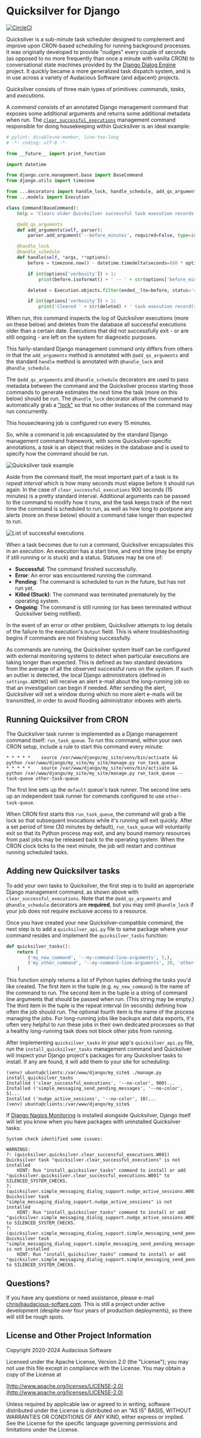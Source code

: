 # Quicksilver for Django

[![CircleCI](https://circleci.com/gh/audacious-software/Quicksilver-Django.svg?style=svg)](https://circleci.com/gh/audacious-software/Quicksilver-Django)


Quicksilver is a sub-minute task scheduler designed to complement and improve upon CRON-based scheduling for running background processes. It was originally developed to provide "nudges" every couple of seconds (as opposed to no more frequently than once a minute with vanilla CRON) to conversational state machines provided by the [Django Dialog Engine](https://github.com/audacious-software/Django-Dialog-Engine) project. It quickly became a more generalized task dispatch system, and is in use across a variety of Audacious Software (and adjacent) projects.

Quicksilver consists of three main types of primitives: *commands*, *tasks*, and *executions*.

A *command* consists of an annotated Django management command that exposes some additional arguments and returns some additional metadata when run. The [`clear_successful_executions`](/management/commands/clear_successful_executions.py) management command responsible for doing housekeeping within Quicksilver is an ideal example:

```python
# pylint: disable=no-member, line-too-long
# -*- coding: utf-8 -*-

from __future__ import print_function

import datetime

from django.core.management.base import BaseCommand
from django.utils import timezone

from ...decorators import handle_lock, handle_schedule, add_qs_arguments
from ...models import Execution

class Command(BaseCommand):
    help = 'Clears older Quicksilver successful task execution records.'

    @add_qs_arguments
    def add_arguments(self, parser):
        parser.add_argument('--before_minutes', required=False, type=int, default=120, help='Removes successful task executions older than provided minutes.')

    @handle_lock
    @handle_schedule
    def handle(self, *args, **options):
        before = timezone.now() - datetime.timedelta(seconds=(60 * options['before_minutes'])) # pylint: disable=superfluous-parens

        if int(options['verbosity']) > 1:
            print(before.isoformat() + ' -- ' + str(options['before_minutes']) + ' -- ' + str(options['verbosity']))

        deleted = Execution.objects.filter(ended__lte=before, status='success').delete()[0]

        if int(options['verbosity']) > 1:
            print('Cleared ' + str(deleted) + ' task execution record(s).')
```

When run, this command inspects the log of Quicksilver executions (more on these below) and deletes from the database all successful executions older than a certain date. Executions that did not successfully exit - or are still ongoing - are left on the system for diagnostic purposes.

This fairly-standard Django management command only differs from others in that the `add_arguments` method is annotated with `@add_qs_arguments` and the standard `handle` method is annotated with `@handle_lock` and `@handle_schedule`.

The `@add_qs_arguments` and `@handle_schedule` decorators are used to pass metadata between the command and the Quicksilver process starting those commands to generate estimates the next time the task (more on this below) should be run. The `@handle_lock` decorator allows the command to automatically grab a ["lock"](https://en.wikipedia.org/wiki/Lock_(computer_science)) so that no other instances of the command may run concurrently.

This housecleaning job is configured run every 15 minutes.

So, while a command is job encapsulated by the standard Django management command framework, with some Quicksilver-specific annotations, a *task* is an object that resides in the database and is used to specify how the command should be run.

![Quicksilver task example](documentation/images/task.png)

Aside from the command itself, the most important part of a task is its *repeat interval* which is how many seconds must elapse before it should run again. In the case of `clear_successful_executions` 900 seconds (15 minutes) is a pretty standard interval. Additional arguments can be passed to the command to modify how it runs, and the task keeps track of the next time the command is scheduled to run, as well as how long to postpone any alerts (more on these below) should a command take longer than expected to run.

![List of successful executions](documentation/images/executions.png)

When a task becomes due to run a command, Quicksilver encapsulates this in an *execution*. An execution has a start time, and end time (may be empty if still running or is stuck) and a status. Statuses may be one of:

* **Successful**: The command finished successfully.
* **Error**: An error was encountered running the command.
* **Pending**: The command is scheduled to run in the future, but has not run yet.
* **Killed (Stuck)**: The command was terminated prematurely by the operating system.
* **Ongoing**: The command is still running (or has been terminated without Quicksilver being notified).

In the event of an error or other problem, Quicksilver attempts to log details of the failure to the execution's `Output` field. This is where troubleshooting begins if commands are not finishing successfully.

As commands are running, the Quicksilver system itself can be configured with external monitoring systems to detect when particular executions are taking longer than expected. This is defined as two standard deviations from the average of all the observed successful runs on the system. If such an outlier is detected, the local Django administrators (defined in `settings.ADMINS`) will receive an alert e-mail about the long-running job so that an investigation can begin if needed. After sending the alert, Quicksilver will set a window during which no more alert e-mails will be transmitted, in order to avoid flooding administrator inboxes with alerts.


## Running Quicksilver from CRON

The Quicksilver task runner is implemented as a Django management command itself: `run_task_queue`. To run this command, within your own CRON setup, include a rule to start this command every minute:

```
* * * * *    source /var/www/django/my_site/venv/bin/activate && python /var/www/django/my_site/my_site/manage.py run_task_queue
* * * * *    source /var/www/django/my_site/venv/bin/activate && python /var/www/django/my_site/my_site/manage.py run_task_queue --task-queue other-task-queue
```

The first line sets up the `default` queue's task runner. The second line sets up an independent task runner for commands configured to use `other-task-queue`.

When CRON first starts this `run_task_queue`, the command will grab a file lock so that subsequent invocations while it's running will exit quickly. After a set period of time (30 minutes by default), `run_task_queue` will voluntarily exit so that its Python process may exit, and any bound memory resources from past jobs may be released back to the operating system. When the CRON clock ticks to the next minute, the job will restart and continue running scheduled tasks.


## Adding new Quicksilver tasks

To add your own tasks to Quicksilver, the first step is to build an appropriate Django management command, as shown above with `clear_successful_executions`. Note that the `@add_qs_arguments` and `@handle_schedule` decorators are **required**, but you may omit `@handle_lock` if your job does not require exclusive access to a resource.

Once you have created your new Quicksilver-compatible command, the next step is to add a `quicksilver_api.py` file to same package where your command resides and implement the `quicksilver_tasks` function:

```python
def quicksilver_tasks():
    return [
        ('my_new_command', '--my-command-line-arguments', 5,),
        ('my_other_command', '--my-command-line-arguments', 30, 'other-task-queue'),
    ]
```

This function simply returns a list of Python tuples defining the tasks you'd like created. The first item in the tuple (e.g. `my_new_command`) is the name of the command to run. The second item in the tuple is a string of command line arguments that should be passed when run. (This string may be empty.) The third item in the tuple is the repeat interval (in seconds) defining how often the job should run. The optional fourth item is the name of the process managing the jobs. For long-running jobs like backups and data exports, it's often very helpful to run these jobs in their own dedicated processes so that a healthy long-running task does not block other jobs from running.

After implementing `quicksilver_tasks` in your app's `quicksilver_api.py` file, run the `install_quicksilver_tasks` management command and Quicksilver will inspect your Django project's packages for any Quicksilver tasks to install. If any are found, it will add them to your site for scheduling:

```
(venv) ubuntu@clients:/var/www/django/my_site$ ./manage.py install_quicksilver_tasks
Installed ('clear_successful_executions', '--no-color', 900)...
Installed ('simple_messaging_send_pending_messages', '--no-color', 5)...
Installed ('nudge_active_sessions', '--no-color', 10)...
(venv) ubuntu@clients:/var/www/django/my_site$
```

If [Django Nagios Monitoring](https://github.com/audacious-software/Django-Nagios-Monitoring) is installed alongside Quicksilver, Django itself will let you know when you have packages with uninstalled Quicksilver tasks:

```
System check identified some issues:

WARNINGS:
?: (quicksilver.quicksilver.clear_successful_executions.W001) Quicksilver task "quicksilver.clear_successful_executions" is not installed
	HINT: Run "install_quicksilver_tasks" command to install or add "quicksilver.quicksilver.clear_successful_executions.W001" to SILENCED_SYSTEM_CHECKS.
?: (quicksilver.simple_messaging_dialog_support.nudge_active_sessions.W001) Quicksilver task "simple_messaging_dialog_support.nudge_active_sessions" is not installed
	HINT: Run "install_quicksilver_tasks" command to install or add "quicksilver.simple_messaging_dialog_support.nudge_active_sessions.W001" to SILENCED_SYSTEM_CHECKS.
?: (quicksilver.simple_messaging_dialog_support.simple_messaging_send_pending_messages.W001) Quicksilver task "simple_messaging_dialog_support.simple_messaging_send_pending_messages" is not installed
	HINT: Run "install_quicksilver_tasks" command to install or add "quicksilver.simple_messaging_dialog_support.simple_messaging_send_pending_messages.W001" to SILENCED_SYSTEM_CHECKS.
```


## Questions?

If you have any questions or need assistance, please e-mail [chris@audacious-softare.com](mailto:chris@audacious-software.com). This is still a project under active development (despite over four years of production deployments), so there will still be rough spots.


## License and Other Project Information

Copyright 2020-2024 Audacious Software

Licensed under the Apache License, Version 2.0 (the "License"); you may not use this file except in compliance with the License. You may obtain a copy of the License at

[http://www.apache.org/licenses/LICENSE-2.0](http://www.apache.org/licenses/LICENSE-2.0)

Unless required by applicable law or agreed to in writing, software distributed under the License is distributed on an "AS IS" BASIS, WITHOUT WARRANTIES OR CONDITIONS OF ANY KIND, either express or implied. See the License for the specific language governing permissions and limitations under the License.


